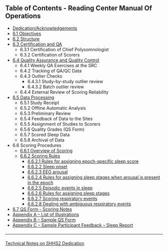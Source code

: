 ## Table of Contents - Reading Center Manual Of Operations

- [Dedication/Acknowledgements](:pages_path:/mop/6-01-mop-dedication.md)
- [6.1 Objectives](:pages_path:/mop/6-10-mop-objectives.md)
- [6.2 Structure](:pages_path:/mop/6-20-mop-structure.md)
- [6.3 Certification and QA](:pages_path:/mop/6-30-mop-certification-and-qa.md)
  - 6.3.1  Certification of Chief Polysomnologist
  - 6.3.2  Certification of Scorers
- [6.4 Quality Assurance and Quality Control](:pages_path:/mop/6-40-mop-quality-assurance-and-control.md)
  - 6.4.1 Weekly QA Exercises at the SRC
  - 6.4.2 Tracking of QA/QC Data
  - 6.4.3 Outlier Checks
    - 6.4.3.1 Study-by-study outlier review
    - 6.4.3.2 Batch outlier review
  - 6.4.4 External Review of Scoring Reliability
- [6.5 Data Processing](:pages_path:/mop/6-50-mop-data-processing.md)
  - 6.5.1 Study Receipt
  - 6.5.2 Offline Automatic Analysis
  - 6.5.3 Preliminary Review
  - 6.5.4 Feedback of Data to the Sites
  - 6.5.5 Assignment of  Studies to Scorers
  - 6.5.6 Quality Grades (QS Form)
  - 6.5.7 Scored Sleep Data
  - 6.5.8 Archival of Data
- 6.6 Scoring Procedures
  - [6.6.1 Overview of Scoring](:pages_path:/mop/6-610-mop-overview-of-scoring.md)
  - [6.6.2 Scoring Rules](:pages_path:/mop/6-620-mop-scoring-rules.md)
    - [6.6.2.1 Rules for assigning epoch-specific sleep score](:pages_path:/mop/6-621-mop-rules-for-assigning-epoch-specific-sleep-score.md)
    - [6.6.2.2 Sleep onset](:pages_path:/mop/6-622-mop-sleep-onset.md)
    - [6.6.2.3 EEG arousal](:pages_path:/mop/6-623-mop-eeg-arousal.md)
    - [6.6.2.4 Rules for assigning sleep stages when arousal is present in the epoch](:pages_path:/mop/6-624-mop-rules-for-assigning-sleep-stages-when-arousal-is-present-in-the-epoch.md)
    - [6.6.2.5 Episodic events in sleep](:pages_path:/mop/6-625-mop-episodic-events-in-sleep.md)
    - [6.6.2.6 Rules for assigning sleep stages](:pages_path:/mop/6-626-mop-rules-for-assigning-sleep-stages.md)
    - [6.6.2.7 Scoring respiratory events](:pages_path:/mop/6-627-mop-scoring-respiratory-events.md)
    - [6.6.2.8 Dealing with ambiguous respiratory events](:pages_path:/mop/6-628-mop-dealing-with-ambiguous-respiratory-events.md)
- [6.7 QS Form - Scoring Notes](:pages_path:/mop/6-70-mop-qs-form-scoring-notes.md)
- [Appendix A – List of Illustrations](:pages_path:/mop/6-AA-mop-list-of-illustrations.md)
- [Appendix B – Sample QS Form](:pages_path:/mop/6-AB-mop-sample-qs-form.md)
- [Appendix C – Sample Participant Feedback – Sleep Report](:pages_path:/mop/6-AC-mop-sample-participant-feedback-sleep-report.md)

<hr class="soften" style="margin-top: 20px;margin-bottom: 20px;"/>

<div class="center">
<div class="btn-group">
  <a href=":pages_path:/4-equipment-shhs2.md" class="btn btn-default">
    <span class="glyphicon glyphicon-chevron-left"></span>
    Technical Notes on SHHS2
  </a>

  <a href=":pages_path:/mop/6-01-mop-dedication.md" class="btn btn-success">
    Dedication
    <span class="glyphicon glyphicon-chevron-right"></span>
  </a>
</div>
</div>

